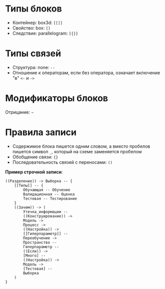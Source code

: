 # Типы блоков
* Контейнер: box3d: `[[]]`
* Свойство: box: `[]`
* Следствие: parallelogram: `[{}]`

# Типы связей
* Структура: none: `--`
* Отношение к операторам, если без оператора, означает включение "в" `<-` и `->`

# Модификаторы блоков
Отрицание: `~`

# Правила записи
* Содержимое блока пишется одним словом, а вместо пробелов пишется символ `_`, 
который на схеме заменяется пробелом
* Обобщение связи: `{}`
* Последовательность связей с переносами: `()`

**Пример строчной записи**:
```
((Разделение)) -> Выборка -- {
    [[Типы]] -- {
        Обучающая -- Обучение
        Валидационная -- Оценка
        Тестовая -- Тестирование
    }
    ((Зачем)) -> (
        Утечка_информации -- 
        ((Конструирование)) -> 
        Модель ->
        Процесс ->
        ((Настройка)) -> 
        [[Гиперпараметр]] --
        Переобучение ->
        Пространство -- 
        Гиперпараметр --
        ((Если)) ->
        [Много] --
        ((Настройка)) ->
        Модель ->
        [Тестовая] -- 
        Выборка
    )
}
```